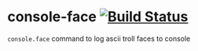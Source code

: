 console-face [![Build Status](https://travis-ci.org/Tarabyte/console-face.png?branch=master)](https://travis-ci.org/Tarabyte/console-face)
============


`console.face` command to log ascii troll faces to console
